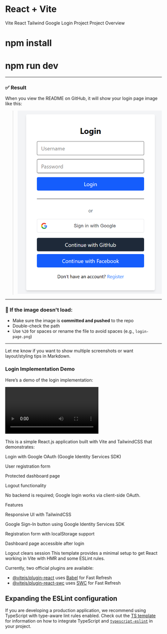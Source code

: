 # React + Vite
Vite React Tailwind Google Login Project
Project Overview
# npm install
# npm run dev


---

### ✅ Result

When you view the README on GitHub, it will show your login page image like this:

> ![Login Page UI](https://raw.githubusercontent.com/Narendra1st/my-app/main/src/assets/Login%20page.png)

---

### 🔁 If the image doesn't load:
- Make sure the image is **committed and pushed** to the repo
- Double-check the path
- Use `%20` for spaces or rename the file to avoid spaces (e.g., `login-page.png`)

---

Let me know if you want to show multiple screenshots or want layout/styling tips in Markdown.
### Login Implementation Demo

Here’s a demo of the login implementation:

![Login Demo](https://github.com/Narendra1st/my-app/blob/main/src/assets/login%20implement.mp4)



This is a simple React.js application built with Vite and TailwindCSS that demonstrates:

Login with Google OAuth (Google Identity Services SDK)

User registration form

Protected dashboard page

Logout functionality

No backend is required; Google login works via client-side OAuth.

Features

Responsive UI with TailwindCSS

Google Sign-In button using Google Identity Services SDK

Registration form with localStorage support

Dashboard page accessible after login

Logout clears session
This template provides a minimal setup to get React working in Vite with HMR and some ESLint rules.

Currently, two official plugins are available:

- [@vitejs/plugin-react](https://github.com/vitejs/vite-plugin-react/blob/main/packages/plugin-react) uses [Babel](https://babeljs.io/) for Fast Refresh
- [@vitejs/plugin-react-swc](https://github.com/vitejs/vite-plugin-react/blob/main/packages/plugin-react-swc) uses [SWC](https://swc.rs/) for Fast Refresh

## Expanding the ESLint configuration

If you are developing a production application, we recommend using TypeScript with type-aware lint rules enabled. Check out the [TS template](https://github.com/vitejs/vite/tree/main/packages/create-vite/template-react-ts) for information on how to integrate TypeScript and [`typescript-eslint`](https://typescript-eslint.io) in your project.
